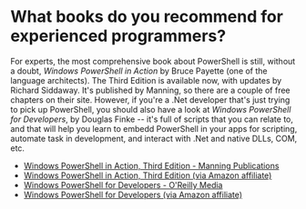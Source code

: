 # What books do you recommend for experienced programmers?

For experts, the most comprehensive book about PowerShell is still, without a doubt, _Windows PowerShell in Action_ by Bruce Payette (one of the language architects). The Third Edition is available now, with updates by Richard Siddaway. It's published by Manning, so there are a couple of free chapters on their site. However, if you're a .Net developer that's just trying to pick up PowerShell, you should also have a look at _Windows PowerShell for Developers_, by Douglas Finke -- it's full of scripts that you can relate to, and that will help you learn to embedd PowerShell in your apps for scripting, automate task in development, and interact with .Net and native DLLs, COM, etc.

* [Windows PowerShell in Action, Third Edition - Manning Publications](https://www.manning.com/books/windows-powershell-in-action-third-edition)
* [Windows PowerShell in Action, Third Edition (via Amazon affiliate)](http://amzn.to/2zu7Lo2)
* [Windows PowerShell for Developers - O'Reilly Media](http://shop.oreilly.com/product/0636920024491.do)
* [Windows PowerShell for Developers (via Amazon affiliate)](http://amzn.to/2xeece8)